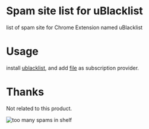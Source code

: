 # Spam site list for uBlacklist
list of spam site for Chrome Extension named uBlacklist

# Usage

install [ublacklist](https://github.com/iorate/ublacklist), and add [file]() as subscription provider.

# Thanks

Not related to this product.

![too many spams in shelf](https://user-images.githubusercontent.com/16986253/177916558-a76c4438-9a55-4ddd-8f8b-22a0ca898b2d.png)

